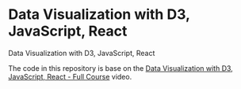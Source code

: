 # Data Visualization with D3, JavaScript, React

Data Visualization with D3, JavaScript, React

The code in this repository is base on the
[Data Visualization with D3, JavaScript, React - Full Course](https://youtu.be/2LhoCfjm8R4)
video.
